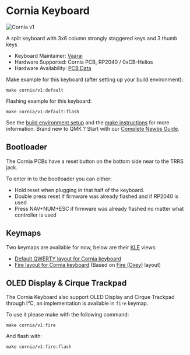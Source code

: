 # Cornia Keyboard

![Cornia v1](https://i.imgur.com/3vRlvi3.jpeg)

A split keyboard with 3x6 column strongly staggered keys and 3 thumb keys

* Keyboard Maintainer: [Vaarai](https://github.com/Vaarai) 
* Hardware Supported: Cornia PCB, RP2040 / 0xCB-Helios
* Hardware Availability: [PCB Data](https://github.com/Vaarai/Cornia)

Make example for this keyboard (after setting up your build environment):

    make cornia/v1:default

Flashing example for this keyboard:

    make cornia/v1:default:flash

See the [build environment setup](https://docs.qmk.fm/#/getting_started_build_tools) and the [make instructions](https://docs.qmk.fm/#/getting_started_make_guide) for more information. Brand new to QMK ? Start with our [Complete Newbs Guide](https://docs.qmk.fm/#/newbs).

## Bootloader

The Cornia PCBs have a reset button on the bottom side near to the TRRS jack.

To enter in to the bootloader you can either:
- Hold reset when plugging in that half of the keyboard.
- Double press reset if firmware was already flashed and if RP2040 is used
- Press NAV+NUM+ESC if firmware was already flashed no matter what controller is used

## Keymaps

Two keymaps are available for now, below are their [KLE](https://www.keyboard-layout-editor.com/) views:
- [Default QWERTY layout for Cornia keyboard](https://www.keyboard-layout-editor.com/#/gists/5af136790cefe4b35cdf02ca52c1fccc)
- [Fire layout for Cornia keyboard](https://www.keyboard-layout-editor.com/#/gists/a40345c92e1f3f326426ef890ebf4d1c) (Based on [Fire (Oxey)](https://docs.google.com/document/d/1Ic-h8UxGe5-Q0bPuYNgE3NoWiI8ekeadvSQ5YysrwII) layout)

## OLED Display & Cirque Trackpad

The Cornia Keyboard also support OLED Display and Cirque Trackpad through I²C, an implementation is available in `fire` keymap.

To use it please make with the following command:

    make cornia/v1:fire

And flash with:

    make cornia/v1:fire:flash